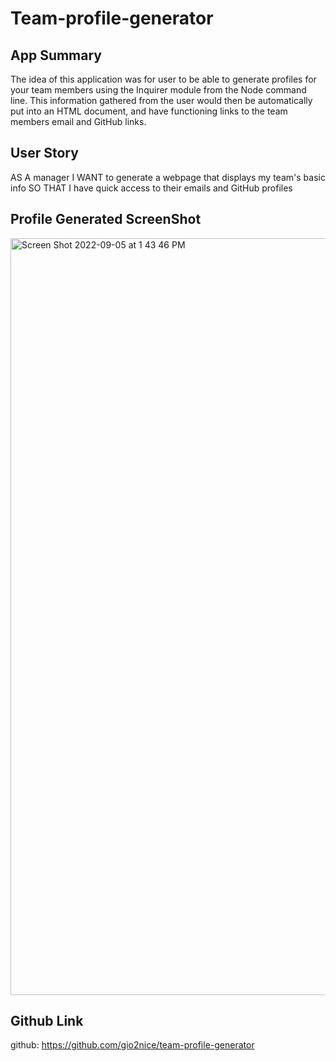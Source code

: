 # Team-profile-generator

## App Summary

The idea of this application was for user to be able to generate profiles for your team members using the Inquirer module from the Node command line. This information gathered from the user would then be automatically put into an HTML document, and have functioning links to the team members email and GitHub links.

## User Story

AS A manager
I WANT to generate a webpage that displays my team's basic info
SO THAT I have quick access to their emails and GitHub profiles

## Profile Generated ScreenShot

<img width="1211" alt="Screen Shot 2022-09-05 at 1 43 46 PM" src="https://user-images.githubusercontent.com/106710271/188510905-60cb5bad-e13e-4be9-87b5-155a6900ba09.png">

## Github Link
github: https://github.com/gio2nice/team-profile-generator
